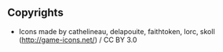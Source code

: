 ## Copyrights

 - Icons made by cathelineau, delapouite, faithtoken, lorc, skoll (http://game-icons.net/) / CC BY 3.0

